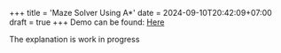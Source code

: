 +++
title = 'Maze Solver Using A*'
date = 2024-09-10T20:42:09+07:00
draft = true
+++
Demo can be found: [Here](https://lunarisnia.github.io/maze-drawer/)

The explanation is work in progress
